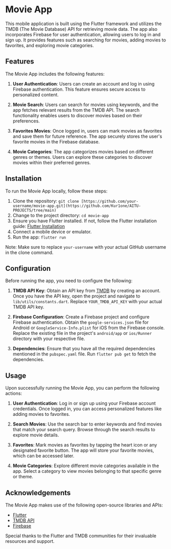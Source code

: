 # Movie App

This mobile application is built using the Flutter framework and utilizes the TMDB (The Movie Database) API for retrieving movie data. The app also incorporates Firebase for user authentication, allowing users to log in and sign up. It provides features such as searching for movies, adding movies to favorites, and exploring movie categories.

## Features

The Movie App includes the following features:

1. **User Authentication**: Users can create an account and log in using Firebase authentication. This feature ensures secure access to personalized content.

2. **Movie Search**: Users can search for movies using keywords, and the app fetches relevant results from the TMDB API. The search functionality enables users to discover movies based on their preferences.

3. **Favorites Movies**: Once logged in, users can mark movies as favorites and save them for future reference. The app securely stores the user's favorite movies in the Firebase database.

4. **Movie Categories**: The app categorizes movies based on different genres or themes. Users can explore these categories to discover movies within their preferred genres.

## Installation

To run the Movie App locally, follow these steps:

1. Clone the repository: `git clone [https://github.com/your-username/movie-app.git](https://github.com/Kur1one/AITU-PROJECTS/tree/main)`
2. Change to the project directory: `cd movie-app`
3. Ensure you have Flutter installed. If not, follow the Flutter installation guide: [Flutter Installation](https://flutter.dev/docs/get-started/install)
4. Connect a mobile device or emulator.
5. Run the app: `flutter run`

Note: Make sure to replace `your-username` with your actual GitHub username in the clone command.

## Configuration

Before running the app, you need to configure the following:

1. **TMDB API Key**: Obtain an API key from [TMDB](https://www.themoviedb.org/) by creating an account. Once you have the API key, open the project and navigate to `lib/utils/constants.dart`. Replace `YOUR_TMDB_API_KEY` with your actual TMDB API key.

2. **Firebase Configuration**: Create a Firebase project and configure Firebase authentication. Obtain the `google-services.json` file for Android or `GoogleService-Info.plist` for iOS from the Firebase console. Replace the existing file in the project's `android/app` or `ios/Runner` directory with your respective file.

3. **Dependencies**: Ensure that you have all the required dependencies mentioned in the `pubspec.yaml` file. Run `flutter pub get` to fetch the dependencies.

## Usage

Upon successfully running the Movie App, you can perform the following actions:

1. **User Authentication**: Log in or sign up using your Firebase account credentials. Once logged in, you can access personalized features like adding movies to favorites.

2. **Search Movies**: Use the search bar to enter keywords and find movies that match your search query. Browse through the search results to explore movie details.

3. **Favorites**: Mark movies as favorites by tapping the heart icon or any designated favorite button. The app will store your favorite movies, which can be accessed later.

4. **Movie Categories**: Explore different movie categories available in the app. Select a category to view movies belonging to that specific genre or theme.


## Acknowledgements

The Movie App makes use of the following open-source libraries and APIs:

- [Flutter](https://flutter.dev/)
- [TMDB API](https://www.themoviedb.org/)
- [Firebase](https://firebase.google.com/)

Special thanks to the Flutter and TMDB communities for their invaluable resources and support.
